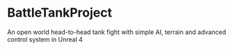 # BattleTankProject
An open world head-to-head tank fight with simple AI, terrain and advanced control system in Unreal 4
